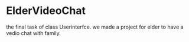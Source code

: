 # ElderVideoChat
the final task of class Userinterfce.
we made a project for elder to have a vedio chat with family.
